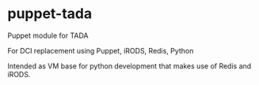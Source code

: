 
puppet-tada
===========
Puppet module for TADA

For DCI replacement using Puppet, iRODS, Redis, Python

Intended as VM base for python development that makes use of Redis and iRODS.


